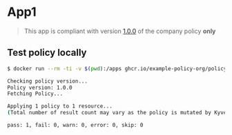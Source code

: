 # App1

> This app is compliant with version [1.0.0](https://github.com/example-policy-org/policy/releases/tag/1.0.0) of the company policy **only**

## Test policy locally

```bash
$ docker run --rm -ti -v $(pwd):/apps ghcr.io/example-policy-org/policy-checker

Checking policy version...
Policy version: 1.0.0
Fetching Policy...

Applying 1 policy to 1 resource...
(Total number of result count may vary as the policy is mutated by Kyverno. To check the mutated policy please try with log level 5)

pass: 1, fail: 0, warn: 0, error: 0, skip: 0
```
